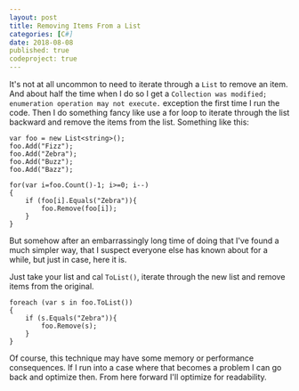 ```yaml
---
layout: post
title: Removing Items From a List
categories: [C#]
date: 2018-08-08
published: true
codeproject: true
---
```


It's not at all uncommon to need to iterate through a `List` to remove an item. And about half the time when I do so I get a `Collection was modified; enumeration operation may not execute.` exception the first time I run the code. Then I do something fancy like use a for loop to iterate through the list backward and remove the items from the list. Something like this:

<!--more-->

```
var foo = new List<string>();
foo.Add("Fizz");
foo.Add("Zebra");
foo.Add("Buzz");
foo.Add("Bazz");

for(var i=foo.Count()-1; i>=0; i--)
{
    if (foo[i].Equals("Zebra")){
        foo.Remove(foo[i]);
    }
}
```

But somehow after an embarrassingly long time of doing that I've found a much simpler way, that I suspect everyone else has known about for a while, but just in case, here it is.

Just take your list and cal `ToList()`, iterate through the new list and remove items from the original.

```
foreach (var s in foo.ToList())
{
    if (s.Equals("Zebra")){
        foo.Remove(s);
    }
}
```

Of course, this technique may have some memory or performance consequences. If I run into a case where that becomes a problem I can go back and optimize then. From here forward I'll optimize for readability.
